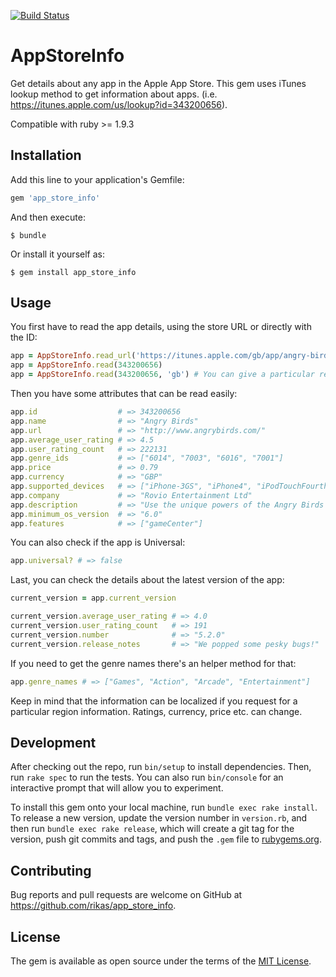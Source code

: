 [![Build Status](https://travis-ci.org/rikas/app_store_info.svg)](https://travis-ci.org/rikas/app_store_info)

# AppStoreInfo

Get details about any app in the Apple App Store. This gem uses iTunes lookup method to get information about apps. (i.e. https://itunes.apple.com/us/lookup?id=343200656).

Compatible with ruby >= 1.9.3

## Installation

Add this line to your application's Gemfile:

```ruby
gem 'app_store_info'
```

And then execute:

    $ bundle

Or install it yourself as:

    $ gem install app_store_info

## Usage

You first have to read the app details, using the store URL or directly with the ID:

```ruby
app = AppStoreInfo.read_url('https://itunes.apple.com/gb/app/angry-birds/id343200656?mt=8')
app = AppStoreInfo.read(343200656)
app = AppStoreInfo.read(343200656, 'gb') # You can give a particular region or it will use 'us'
```

Then you have some attributes that can be read easily:

```ruby
app.id                  # => 343200656
app.name                # => "Angry Birds"
app.url                 # => "http://www.angrybirds.com/"
app.average_user_rating # => 4.5
app.user_rating_count   # => 222131
app.genre_ids           # => ["6014", "7003", "6016", "7001"]
app.price               # => 0.79
app.currency            # => "GBP"
app.supported_devices   # => ["iPhone-3GS", "iPhone4", "iPodTouchFourthGen", ...]
app.company             # => "Rovio Entertainment Ltd"
app.description         # => "Use the unique powers of the Angry Birds to destroy ...
app.minimum_os_version  # => "6.0"
app.features            # => ["gameCenter"]
```

You can also check if the app is Universal:

```ruby
app.universal? # => false
```

Last, you can check the details about the latest version of the app:
```ruby
current_version = app.current_version

current_version.average_user_rating # => 4.0
current_version.user_rating_count   # => 191
current_version.number              # => "5.2.0"
current_version.release_notes       # => "We popped some pesky bugs!"
```

If you need to get the genre names there's an helper method for that:
```ruby
app.genre_names # => ["Games", "Action", "Arcade", "Entertainment"]
```

Keep in mind that the information can be localized if you request for a particular region
information. Ratings, currency, price etc. can change.


## Development

After checking out the repo, run `bin/setup` to install dependencies. Then, run `rake spec` to run the tests. You can also run `bin/console` for an interactive prompt that will allow you to experiment.

To install this gem onto your local machine, run `bundle exec rake install`. To release a new version, update the version number in `version.rb`, and then run `bundle exec rake release`, which will create a git tag for the version, push git commits and tags, and push the `.gem` file to [rubygems.org](https://rubygems.org).

## Contributing

Bug reports and pull requests are welcome on GitHub at https://github.com/rikas/app_store_info.


## License

The gem is available as open source under the terms of the [MIT License](http://opensource.org/licenses/MIT).

